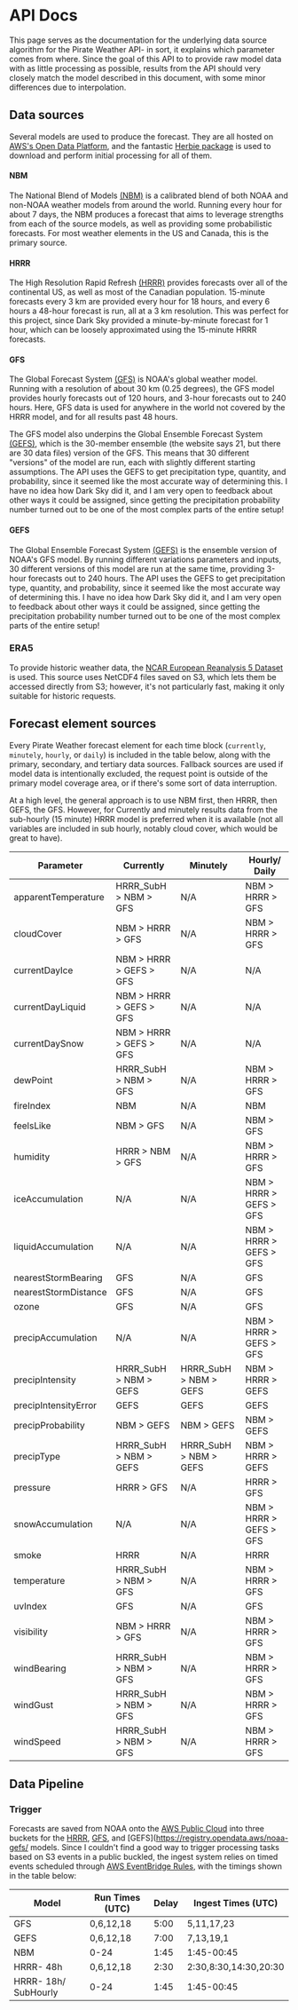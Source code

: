 # API Docs
This page serves as the documentation for the underlying data source algorithm for the Pirate Weather API- in sort, it explains which parameter comes from where. Since the goal of this API to to provide raw model data with as little processing as possible, results from the API should very closely match the model described in this document, with some minor differences due to interpolation. 

## Data sources
Several models are used to produce the forecast. They are all hosted on [AWS's Open Data Platform](https://registry.opendata.aws/collab/noaa/), and the fantastic [Herbie package](https://github.com/blaylockbk/Herbie) is used to download and perform initial processing for all of them.    

#### NBM
The National Blend of Models [(NBM)](https://vlab.noaa.gov/web/mdl/nbm) is a calibrated blend of both NOAA and non-NOAA weather models from around the world. Running every hour for about 7 days, the NBM produces a forecast that aims to leverage strengths from each of the source models, as well as providing some probabilistic forecasts. For most weather elements in the US and Canada, this is the primary source. 

#### HRRR
The High Resolution Rapid Refresh [(HRRR)](https://rapidrefresh.noaa.gov/hrrr/) provides forecasts over all of the continental US, as well as most of the Canadian population. 15-minute forecasts every 3 km are provided every hour for 18 hours, and every 6 hours a 48-hour forecast is run, all at a 3 km resolution. This was perfect for this project, since Dark Sky provided a minute-by-minute forecast for 1 hour, which can be loosely approximated using the 15-minute HRRR forecasts.

#### GFS
The Global Forecast System [(GFS)](https://www.ncdc.noaa.gov/data-access/model-data/model-datasets/global-forcast-system-gfs) is NOAA's global weather model. Running with a resolution of about 30 km (0.25 degrees), the GFS model provides hourly forecasts out of 120 hours, and 3-hour forecasts out to 240 hours. Here, GFS data is used for anywhere in the world not covered by the HRRR model, and for all results past 48 hours. 

The GFS model also underpins the Global Ensemble Forecast System [(GEFS)](https://www.ncdc.noaa.gov/data-access/model-data/model-datasets/global-ensemble-forecast-system-gefs), which is the 30-member ensemble (the website says 21, but there are 30 data files) version of the GFS. This means that 30 different "versions" of the model are run, each with slightly different starting assumptions. The API uses the GEFS to get precipitation type, quantity, and probability, since it seemed like the most accurate way of determining this. I have no idea how Dark Sky did it, and I am very open to feedback about other ways it could be assigned, since getting the precipitation probability number turned out to be one of the most complex parts of the entire setup! 

#### GEFS
The Global Ensemble Forecast System [(GEFS)](https://www.ncei.noaa.gov/products/weather-climate-models/global-ensemble-forecast) is the ensemble version of NOAA's GFS model. By running different variations parameters and inputs, 30 different versions of this model are run at the same time, providing 3-hour forecasts out to 240 hours. The API uses the GEFS to get precipitation type, quantity, and probability, since it seemed like the most accurate way of determining this. I have no idea how Dark Sky did it, and I am very open to feedback about other ways it could be assigned, since getting the precipitation probability number turned out to be one of the most complex parts of the entire setup! 

### ERA5
To provide historic weather data, the [NCAR European Reanalysis 5 Dataset](https://registry.opendata.aws/nsf-ncar-era5/) is used. This source uses NetCDF4 files saved on S3, which lets them be accessed directly from S3; however, it's not particularly fast, making it only suitable for historic requests. 


## Forecast element sources
Every Pirate Weather forecast element for each time block (`currently`, `minutely`, `hourly`, or `daily`) is included in the table below, along with the primary, secondary, and tertiary data sources. Fallback sources are used if model data is intentionally excluded, the request point is outside of the primary model coverage area, or if there's some sort of data interruption. 

At a high level, the general approach is to use NBM first, then HRRR, then GEFS, the GFS. However, for Currently and minutely results data from the sub-hourly (15 minute) HRRR model is preferred when it is available (not all variables are included in sub hourly, notably cloud cover, which would be great to have).  


|Parameter 	            |Currently              |Minutely   			|Hourly/ Daily          	|
|-----------------------|-----------------------|-----------------------|---------------------------|
|apparentTemperature	|HRRR_SubH > NBM > GFS	|N/A   				    |NBM > HRRR > GFS		 	|
|cloudCover   			|NBM > HRRR > GFS   	|N/A   				    |NBM > HRRR > GFS   		|
|currentDayIce		    |NBM > HRRR > GEFS > GFS|N/A					|N/A						|
|currentDayLiquid       |NBM > HRRR > GEFS > GFS|N/A					|N/A						|
|currentDaySnow         |NBM > HRRR > GEFS > GFS|N/A					|N/A						|
|dewPoint     			|HRRR_SubH > NBM > GFS  |N/A   				    |NBM > HRRR > GFS   		|
|fireIndex    			|NBM   			  		|N/A   				    |NBM   			 			|
|feelsLike    			|NBM > GFS  			|N/A   				    |NBM > GFS		 			|
|humidity     			|HRRR > NBM > GFS   	|N/A   				    |NBM > HRRR > GFS   		|
|iceAccumulation   		|N/A                    |N/A   				    |NBM > HRRR > GEFS > GFS	|
|liquidAccumulation 	|N/A                    |N/A   				    |NBM > HRRR > GEFS > GFS	|
|nearestStormBearing	|GFS   					|N/A   				    |GFS   						|
|nearestStormDistance   |GFS   					|N/A   				    |GFS   						|
|ozone   				|GFS   					|N/A   				    |GFS   						|
|precipAccumulation 	|N/A                    |N/A   				    |NBM > HRRR > GEFS > GFS	|
|precipIntensity   		|HRRR_SubH > NBM > GEFS |HRRR_SubH > NBM > GEFS	|NBM > HRRR > GEFS			|
|precipIntensityError	|GEFS					|GEFS					|GEFS						|	
|precipProbability  	|NBM > GEFS 			|NBM > GEFS 			|NBM > GEFS					|
|precipType   			|HRRR_SubH > NBM > GEFS |HRRR_SubH > NBM > GEFS	|NBM > HRRR > GEFS			|
|pressure   			|HRRR > GFS   			|N/A				    |HRRR > GFS 				|
|snowAccumulation   	|N/A					|N/A   				    |NBM > HRRR > GEFS > GFS 	|
|smoke   				|HRRR   				|N/A   				    |HRRR  						|
|temperature   			|HRRR_SubH > NBM > GFS  |N/A   				    |NBM > HRRR > GFS   		|
|uvIndex   				|GFS   					|N/A   				    |GFS   						|
|visibility   			|NBM > HRRR > GFS   	|N/A   				    |NBM > HRRR > GFS   		|
|windBearing  			|HRRR_SubH > NBM > GFS  |N/A   				    |NBM > HRRR > GFS   		|
|windGust   			|HRRR_SubH > NBM > GFS  |N/A   				    |NBM > HRRR > GFS   		|
|windSpeed   			|HRRR_SubH > NBM > GFS  |N/A				    |NBM > HRRR > GFS   		|

## Data Pipeline

### Trigger
Forecasts are saved from NOAA onto the [AWS Public Cloud](https://registry.opendata.aws/collab/noaa/) into three buckets for the [HRRR](https://registry.opendata.aws/noaa-hrrr-pds/), [GFS](https://registry.opendata.aws/noaa-gfs-bdp-pds/), and [GEFS](https://registry.opendata.aws/noaa-gefs/ models. Since I couldn't find a good way to trigger processing tasks based on S3 events in a public buckled, the ingest system relies on timed events scheduled through [AWS EventBridge Rules](https://docs.aws.amazon.com/eventbridge/latest/userguide/eb-create-rule-schedule.html), with the timings shown in the table below:

| Model                | Run Times (UTC) | Delay | Ingest Times (UTC)    |
|----------------------|-----------------|-------|-----------------------|
| GFS                  | 0,6,12,18       | 5:00  | 5,11,17,23            |
| GEFS                 | 0,6,12,18       | 7:00  | 7,13,19,1             |
| NBM                  | 0-24            | 1:45  | 1:45-00:45            |
| HRRR- 48h            | 0,6,12,18       | 2:30  | 2:30,8:30,14:30,20:30 |
| HRRR- 18h/ SubHourly | 0-24            | 1:45  | 1:45-00:45        	 |